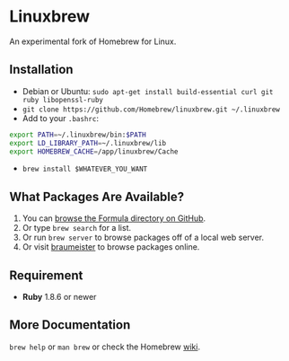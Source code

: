 Linuxbrew
=========
An experimental fork of Homebrew for Linux.

Installation
------------

* Debian or Ubuntu: `sudo apt-get install build-essential curl git ruby libopenssl-ruby`
* `git clone https://github.com/Homebrew/linuxbrew.git ~/.linuxbrew`
* Add to your `.bashrc`:

 ```sh
 export PATH=~/.linuxbrew/bin:$PATH
 export LD_LIBRARY_PATH=~/.linuxbrew/lib
 export HOMEBREW_CACHE=/app/linuxbrew/Cache
 ```

* `brew install $WHATEVER_YOU_WANT`

What Packages Are Available?
----------------------------
1. You can [browse the Formula directory on GitHub](https://github.com/Homebrew/linuxbrew/tree/linuxbrew/Library/Formula).
2. Or type `brew search` for a list.
3. Or run `brew server` to browse packages off of a local web server.
4. Or visit [braumeister](http://braumeister.org) to browse packages online.

Requirement
-----------
* **Ruby** 1.8.6 or newer

More Documentation
------------------
`brew help` or `man brew` or check the Homebrew [wiki](https://github.com/mxcl/homebrew/wiki).
